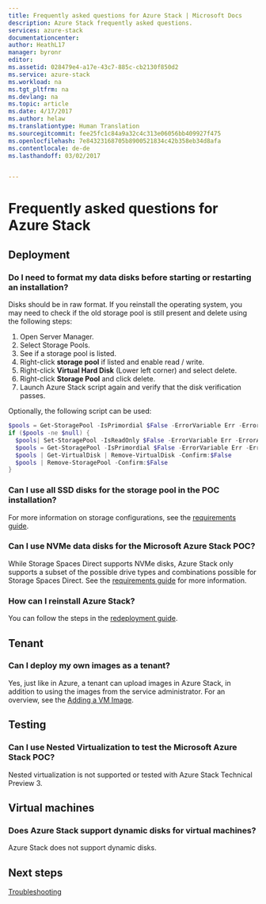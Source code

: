 ```yaml
---
title: Frequently asked questions for Azure Stack | Microsoft Docs
description: Azure Stack frequently asked questions.
services: azure-stack
documentationcenter: 
author: HeathL17
manager: byronr
editor: 
ms.assetid: 028479e4-a17e-43c7-885c-cb2130f850d2
ms.service: azure-stack
ms.workload: na
ms.tgt_pltfrm: na
ms.devlang: na
ms.topic: article
ms.date: 4/17/2017
ms.author: helaw
ms.translationtype: Human Translation
ms.sourcegitcommit: fee25fc1c84a9a32c4c313e06056bb409927f475
ms.openlocfilehash: 7e84323168705b8900521834c42b358eb34d8afa
ms.contentlocale: de-de
ms.lasthandoff: 03/02/2017


---
```

# <a name="frequently-asked-questions-for-azure-stack"></a>Frequently asked questions for Azure Stack
## <a name="deployment"></a>Deployment
### <a name="do-i-need-to-format-my-data-disks-before-starting-or-restarting-an-installation"></a>Do I need to format my data disks before starting or restarting an installation?
Disks should be in raw format. If you reinstall the operating system, you may need to check if the old storage pool is still present and delete using the following steps:

1. Open Server Manager.
2. Select Storage Pools.
3. See if a storage pool is listed.
4. Right-click **storage pool** if listed and enable read / write.
5. Right-click **Virtual Hard Disk** (Lower left corner) and select delete.
6. Right-click **Storage Pool** and click delete.
7. Launch Azure Stack script again and verify that the disk verification passes.

Optionally, the following script can be used:

```PowerShell
$pools = Get-StoragePool -IsPrimordial $False -ErrorVariable Err -ErrorAction SilentlyContinue
if ($pools -ne $null) {
  $pools| Set-StoragePool -IsReadOnly $False -ErrorVariable Err -ErrorAction SilentlyContinue
  $pools = Get-StoragePool -IsPrimordial $False -ErrorVariable Err -ErrorAction SilentlyContinue
  $pools | Get-VirtualDisk | Remove-VirtualDisk -Confirm:$False
  $pools | Remove-StoragePool -Confirm:$False
}
```

### <a name="can-i-use-all-ssd-disks-for-the-storage-pool-in-the-poc-installation"></a>Can I use all SSD disks for the storage pool in the POC installation?
For more information on storage configurations, see the [requirements guide](azure-stack-deploy.md).

### <a name="can-i-use-nvme-data-disks-for-the-microsoft-azure-stack-poc"></a>Can I use NVMe data disks for the Microsoft Azure Stack POC?
While Storage Spaces Direct supports NVMe disks, Azure Stack only supports a subset of the possible drive types and combinations possible for Storage Spaces Direct.  See the [requirements guide](azure-stack-deploy.md) for more information. 

### <a name="how-can-i-reinstall-azure-stack"></a>How can I reinstall Azure Stack?
You can follow the steps in the [redeployment guide](azure-stack-redeploy.md).  

## <a name="tenant"></a>Tenant
### <a name="can-i-deploy-my-own-images-as-a-tenant"></a>Can I deploy my own images as a tenant?
Yes, just like in Azure, a tenant can upload images in Azure Stack, in addition to using the images from the service administrator. For an overview, see the [Adding a VM Image](azure-stack-add-vm-image.md). 

## <a name="testing"></a>Testing
### <a name="can-i-use-nested-virtualization-to-test-the-microsoft-azure-stack-poc"></a>Can I use Nested Virtualization to test the Microsoft Azure Stack POC?
Nested virtualization is not supported or tested with Azure Stack Technical Preview 3.

## <a name="virtual-machines"></a>Virtual machines
### <a name="does-azure-stack-support-dynamic-disks-for-virtual-machines"></a>Does Azure Stack support dynamic disks for virtual machines?
Azure Stack does not support dynamic disks.


## <a name="next-steps"></a>Next steps
[Troubleshooting](azure-stack-troubleshooting.md)


